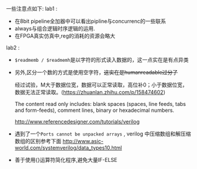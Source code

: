 <!--
 * @Author: LingZichao
 * @Date: 2022-04-21 08:37:17
 * @LastEditors: LingZichao
 * @LastEditTime: 2022-04-23 08:51:53
 * @FilePath: /SuzuranOC/2022.4/CQU_MIPS/log.md
 * @Description: 
 * 
 * Copyright (c) 2022 by LingZichao@bupt, All Rights Reserved. 
-->
一些注意点如下:
lab1 : 
* 在8bit pipeline全加器中可以看出pipline与concurrenc的一些联系
* always与组合逻辑时序逻辑的运用.
* 在FPGA真实仿真中,reg的消耗的资源会略大

lab2 :
* `$readmemb / $readmemh`是以字符的形式读入数据的，这一点实在是有点异类
* 另外,区分一个数的方式是使用空字符，~~这实在是humanreadable过分了~~

	经过试验，M大于数据位宽，数据可以正常读取，高位补0；小于数据位宽，数据无法正常读取。(https://zhuanlan.zhihu.com/p/158474602)
	
	The content read only includes: blank spaces (spaces, line feeds, tabs and form-feeds), comment lines, binary or hexadecimal numbers.

	http://www.referencedesigner.com/tutorials/verilog

* 遇到了一个`Ports cannot be unpacked arrays` , verilog 中压缩数组和解压缩数组的区别参考下面
	http://www.asic-world.com/systemverilog/data_types10.html
* 善于使用{}运算符简化程序,避免大量IF-ELSE